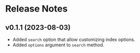 # Release Notes

## v0.1.1 (2023-08-03)

- Added `search` option that allow customizing index options.
- Added `options` argument to `search`  method.
